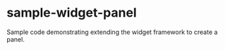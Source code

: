 sample-widget-panel
===================

Sample code demonstrating extending the widget framework to create a panel.
